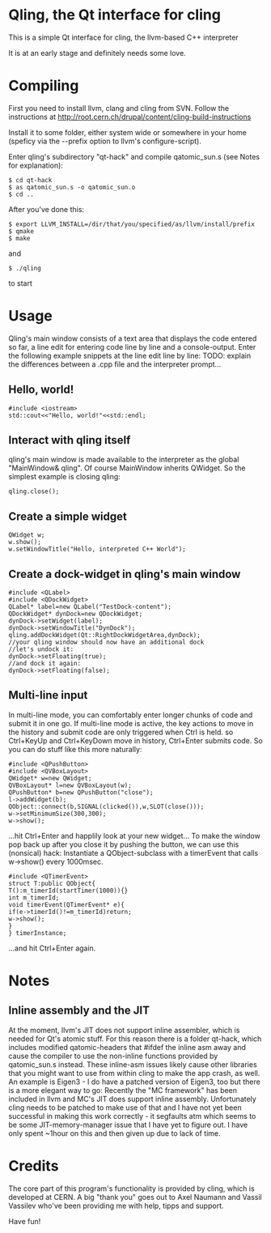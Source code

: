 Qling, the Qt interface for cling
=================================

This is a simple Qt interface for cling, the llvm-based C++ interpreter

It is at an early stage and definitely needs some love.


Compiling
==========

First you need to install llvm, clang and cling from SVN. Follow the instructions at
http://root.cern.ch/drupal/content/cling-build-instructions

Install it to some folder, either system wide or somewhere in your home (speficy via the --prefix option to llvm's configure-script).

Enter qling's subdirectory "qt-hack" and compile qatomic_sun.s (see Notes for explanation):

	$ cd qt-hack
	$ as qatomic_sun.s -o qatomic_sun.o
	$ cd ..

After you've done this:

	$ export LLVM_INSTALL=/dir/that/you/specified/as/llvm/install/prefix
	$ qmake
	$ make

and

	$ ./qling

to start


Usage
=====

Qling's main window consists of a text area that displays the code entered so far, a line edit for entering code line by line and a console-output. Enter the following example snippets at the line edit line by line:
TODO: explain the differences between a .cpp file and the interpreter prompt...

Hello, world!
-------------

	#include <iostream>
	std::cout<<"Hello, world!"<<std::endl;


Interact with qling itself
--------------------------
qling's main window is made available to the interpreter as the global "MainWindow& qling". Of course MainWindow inherits QWidget. So the simplest example is closing qling:

	qling.close();


Create a simple widget
----------------------

	QWidget w;
	w.show();
	w.setWindowTitle("Hello, interpreted C++ World");


Create a dock-widget in qling's main window
-------------------------------------------

	#include <QLabel>
	#include <QDockWidget>
	QLabel* label=new QLabel("TestDock-content");
	QDockWidget* dynDock=new QDockWidget;
	dynDock->setWidget(label);
	dynDock->setWindowTitle("DynDock");
	qling.addDockWidget(Qt::RightDockWidgetArea,dynDock);
	//your qling window should now have an additional dock
	//let's undock it:
	dynDock->setFloating(true);
	//and dock it again:
	dynDock->setFloating(false);


Multi-line input
----------------

In multi-line mode, you can comfortably enter longer chunks of code and submit it in one go. If multi-line mode is active, the key actions to move in the history and submit code are only triggered when Ctrl is held. so Ctrl+KeyUp and Ctrl+KeyDown move in history, Ctrl+Enter submits code.
So you can do stuff like this more naturally:

	#include <QPushButton>
	#include <QVBoxLayout>
	QWidget* w=new QWidget;
	QVBoxLayout* l=new QVBoxLayout(w);
	QPushButton* b=new QPushButton("close");
	l->addWidget(b);
	QObject::connect(b,SIGNAL(clicked()),w,SLOT(close()));
	w->setMinimumSize(300,300);
	w->show();

...hit Ctrl+Enter and happlily look at your new widget...
To make the window pop back up after you close it by pushing the button, we can use this (nonsical) hack:
Instantiate a QObject-subclass with a timerEvent that calls w->show() every 1000msec.

	#include <QTimerEvent>
	struct T:public QObject{
	T():m_timerId(startTimer(1000)){}
	int m_timerId;
	void timerEvent(QTimerEvent* e){
	if(e->timerId()!=m_timerId)return;
	w->show();
	}
	} timerInstance;

...and hit Ctrl+Enter again.



Notes
=====

Inline assembly and the JIT
---------------------------

At the moment, llvm's JIT does not support inline assembler, which is needed for Qt's atomic stuff. For this reason there is a folder qt-hack, which includes modified qatomic-headers that #ifdef the inline asm away and cause the compiler to use the non-inline functions provided by qatomic_sun.s instead.
These inline-asm issues likely cause other libraries that you might want to use from within cling to make the app crash, as well. An example is Eigen3 - I do have a patched version of Eigen3, too but there is a more elegant way to go:
Recently the "MC framework" has been included in llvm and MC's JIT does support inline assembly. Unfortunately cling needs to be patched to make use of that and I have not yet been successful in making this work correctly - it segfaults atm which seems to be some JIT-memory-manager issue that I have yet to figure out. I have only spent ~1hour on this and then given up due to lack of time.


Credits
=======

The core part of this program's functionality is provided by cling, which is developed at CERN.
A big "thank you" goes out to Axel Naumann and Vassil Vassilev who've been providing me with help, tipps and support.


Have fun!

